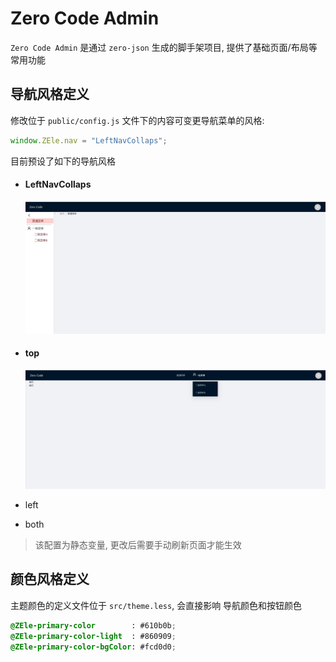 # Zero Code Admin

`Zero Code Admin` 是通过 `zero-json` 生成的脚手架项目, 提供了基础页面/布局等常用功能

## 导航风格定义

修改位于 `public/config.js` 文件下的内容可变更导航菜单的风格:

```javascript
window.ZEle.nav = "LeftNavCollaps";
```

目前预设了如下的导航风格

- #### LeftNavCollaps 
	
	![预览](./previewImgs/导航风格/LeftNavCollaps.png)
	
- #### top
	![预览](./previewImgs/导航风格/top.png)
	
- left

- both

> 该配置为静态变量, 更改后需要手动刷新页面才能生效

## 颜色风格定义

主题颜色的定义文件位于 `src/theme.less`, 会直接影响 导航颜色和按钮颜色

```css
@ZEle-primary-color        : #610b0b;
@ZEle-primary-color-light  : #860909;
@ZEle-primary-color-bgColor: #fcd0d0;
```
